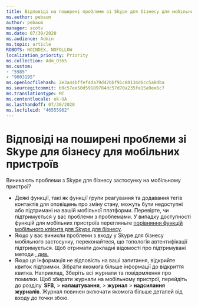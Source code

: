 ```yaml
---
title: Відповіді на поширені проблеми зі Skype для бізнесу для мобільних пристроїв
ms.author: pebaum
author: pebaum
manager: scotv
ms.date: 07/30/2020
ms.audience: Admin
ms.topic: article
ROBOTS: NOINDEX, NOFOLLOW
localization_priority: Priority
ms.collection: Adm_O365
ms.custom:
- "5985"
- "9003195"
ms.openlocfilehash: 2e3a44bffef4da79d42bbf91c80134d6cc5a8dba
ms.sourcegitcommit: b9c57ee50d59189784dc57d70a235fe15a9ee6c7
ms.translationtype: MT
ms.contentlocale: uk-UA
ms.lasthandoff: 07/30/2020
ms.locfileid: "46555962"
---
```

# <a name="answers-to-common-issues-with-skype-for-business-for-mobile"></a>Відповіді на поширені проблеми зі Skype для бізнесу для мобільних пристроїв

Виникають проблеми з Skype для бізнесу застосунку на мобільному пристрої?

- Деякі функції, такі як функції групи реагування та додавання тегів контактів для оповіщень про зміну стану, можуть бути недоступні або підтримані на вашій мобільної платформи. Перевірте, чи підтримується у вас проблеми з проблемами. У випадку доступності функцій для мобільних пристроїв перегляньте [порівняння функцій мобільного клієнта для Skype для бізнесу](https://technet.microsoft.com/library/Dn951412.aspx).
- Якщо у вас виникли проблеми з входу у Skype для бізнесу мобільного застосунку, переконайтеся, що топологія автентифікації підтримується. Щоб отримати докладні відомості про підтримувані методи [, див.](https://docs.microsoft.com/skypeforbusiness/plan-your-deployment/modern-authentication/topologies-supported)  
- Якщо ця інформація не відповість на ваші запитання, відкрийте квиток підтримки. Зібрати якомога більше інформації до відкриття квитка. Наприклад, Зберіть всі журнали та повідомлення про помилки. Щоб збирати журнали на мобільному пристрої, перейдіть до розділу  **SFB**, >   **налаштування**,  >   **журнал**  >   **надсилання журналів**. Журнал повинен включати якомога більше деталей від входу до точки збою.
